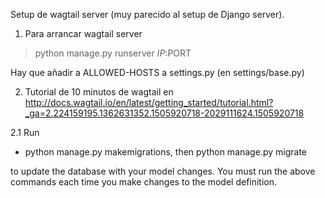 
Setup de wagtail server (muy parecido al setup de Django server).

1. Para arrancar wagtail server
> python manage.py runserver $IP:$PORT

Hay que añadir a ALLOWED-HOSTS a settings.py (en settings/base.py)

2. Tutorial de 10 minutos de wagtail en http://docs.wagtail.io/en/latest/getting_started/tutorial.html?_ga=2.224159195.1362631352.1505920718-2029111624.1505920718

2.1 Run 
- python manage.py makemigrations, 
then 
python manage.py migrate 

to update the database with your model changes. You must run the above commands each time you make changes to the model definition.